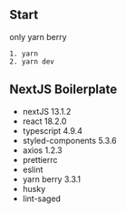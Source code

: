 ## Start
only yarn berry
```shell
1. yarn 
2. yarn dev
```
    
## NextJS Boilerplate

- nextJS 13.1.2
- react 18.2.0
- typescript 4.9.4
- styled-components 5.3.6
- axios 1.2.3
- prettierrc 
- eslint
- yarn berry 3.3.1
- husky
- lint-saged
